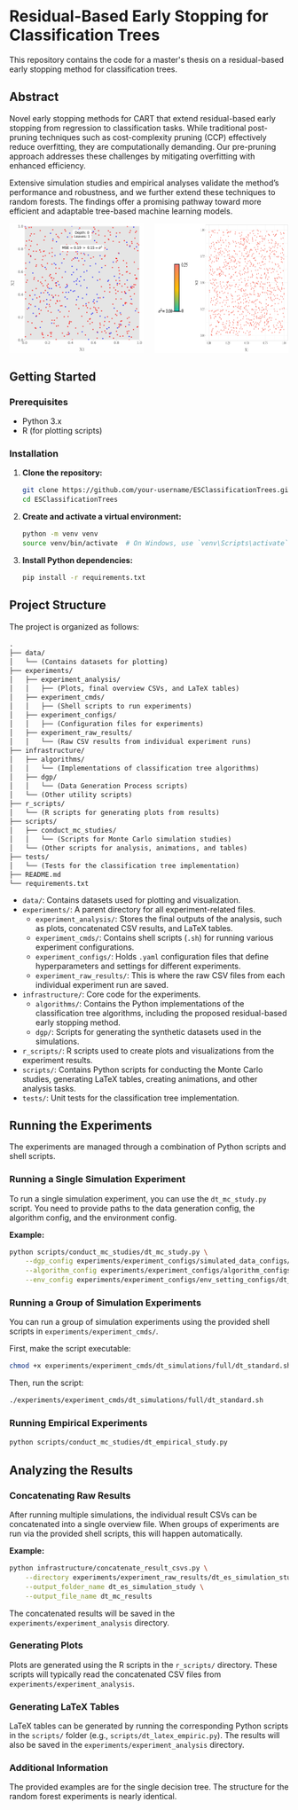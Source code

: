 # Residual-Based Early Stopping for Classification Trees

This repository contains the code for a master's thesis on a residual-based early stopping method for classification trees.

## Abstract

Novel early stopping methods for CART that extend residual-based
early stopping from regression to classification tasks. While traditional post-pruning
techniques such as cost-complexity pruning (CCP) effectively reduce overfitting, they are
computationally demanding. Our pre-pruning approach addresses these challenges by
mitigating overfitting with enhanced efficiency. 

Extensive simulation studies and empirical
analyses validate the method’s performance and robustness, and we further extend
these techniques to random forests. The findings offer a promising pathway toward more
efficient and adaptable tree-based machine learning models.

<div style="display: flex; justify-content: space-between;">
    <img src="experiments/experiment_analysis/dt_es_simulation_study/plots/growing_images_w_boxes/rectangular_decision_boundaries_breadthfs.gif" alt="Rectangular Decision Boundaries" style="width: 48%;">
    <img src="experiments/experiment_analysis/dt_es_simulation_study/plots/noise_intuition.gif" alt="Noise Intuition" style="width: 48%;">
</div>

## Getting Started

### Prerequisites

- Python 3.x
- R (for plotting scripts)

### Installation

1.  **Clone the repository:**
    ```bash
    git clone https://github.com/your-username/ESClassificationTrees.git
    cd ESClassificationTrees
    ```

2.  **Create and activate a virtual environment:**
    ```bash
    python -m venv venv
    source venv/bin/activate  # On Windows, use `venv\Scripts\activate`
    ```

3.  **Install Python dependencies:**
    ```bash
    pip install -r requirements.txt
    ```

## Project Structure

The project is organized as follows:

```
.
├── data/
│   └── (Contains datasets for plotting)
├── experiments/
│   ├── experiment_analysis/
│   │   ├── (Plots, final overview CSVs, and LaTeX tables)
│   ├── experiment_cmds/
│   │   ├── (Shell scripts to run experiments)
│   ├── experiment_configs/
│   │   ├── (Configuration files for experiments)
│   ├── experiment_raw_results/
│   │   └── (Raw CSV results from individual experiment runs)
├── infrastructure/
│   ├── algorithms/
│   │   └── (Implementations of classification tree algorithms)
│   ├── dgp/
│   │   └── (Data Generation Process scripts)
│   └── (Other utility scripts)
├── r_scripts/
│   └── (R scripts for generating plots from results)
├── scripts/
│   ├── conduct_mc_studies/
│   │   └── (Scripts for Monte Carlo simulation studies)
│   └── (Other scripts for analysis, animations, and tables)
├── tests/
│   └── (Tests for the classification tree implementation)
├── README.md
└── requirements.txt
```

-   `data/`: Contains datasets used for plotting and visualization.
-   `experiments/`: A parent directory for all experiment-related files.
    -   `experiment_analysis/`: Stores the final outputs of the analysis, such as plots, concatenated CSV results, and LaTeX tables.
    -   `experiment_cmds/`: Contains shell scripts (`.sh`) for running various experiment configurations.
    -   `experiment_configs/`: Holds `.yaml` configuration files that define hyperparameters and settings for different experiments.
    -   `experiment_raw_results/`: This is where the raw CSV files from each individual experiment run are saved.
-   `infrastructure/`: Core code for the experiments.
    -   `algorithms/`: Contains the Python implementations of the classification tree algorithms, including the proposed residual-based early stopping method.
    -   `dgp/`: Scripts for generating the synthetic datasets used in the simulations.
-   `r_scripts/`: R scripts used to create plots and visualizations from the experiment results.
-   `scripts/`: Contains Python scripts for conducting the Monte Carlo studies, generating LaTeX tables, creating animations, and other analysis tasks.
-   `tests/`: Unit tests for the classification tree implementation.

## Running the Experiments

The experiments are managed through a combination of Python scripts and shell scripts.

### Running a Single Simulation Experiment

To run a single simulation experiment, you can use the `dt_mc_study.py` script. You need to provide paths to the data generation config, the algorithm config, and the environment config.

**Example:**

```bash
python scripts/conduct_mc_studies/dt_mc_study.py \
    --dgp_config experiments/experiment_configs/simulated_data_configs/standard/circular_feature_dim_2_n_samples_2000_bernoulli_p_0.8.yaml \
    --algorithm_config experiments/experiment_configs/algorithm_configs/dt_simulation_study/max_depth.yaml \
    --env_config experiments/experiment_configs/env_setting_configs/dt_experiments/300_mc_runs.yaml
```

### Running a Group of Simulation Experiments

You can run a group of simulation experiments using the provided shell scripts in `experiments/experiment_cmds/`.

First, make the script executable:

```bash
chmod +x experiments/experiment_cmds/dt_simulations/full/dt_standard.sh
```

Then, run the script:

```bash
./experiments/experiment_cmds/dt_simulations/full/dt_standard.sh
```

### Running Empirical Experiments

```bash
python scripts/conduct_mc_studies/dt_empirical_study.py
```


## Analyzing the Results

### Concatenating Raw Results

After running multiple simulations, the individual result CSVs can be concatenated into a single overview file. When groups of experiments are run via the provided shell scripts, this will happen automatically.

**Example:**

```bash
python infrastructure/concatenate_result_csvs.py \
    --directory experiments/experiment_raw_results/dt_es_simulation_study \
    --output_folder_name dt_es_simulation_study \
    --output_file_name dt_mc_results
```
The concatenated results will be saved in the `experiments/experiment_analysis` directory.

### Generating Plots

Plots are generated using the R scripts in the `r_scripts/` directory. These scripts will typically read the concatenated CSV files from `experiments/experiment_analysis`.

### Generating LaTeX Tables

LaTeX tables can be generated by running the corresponding Python scripts in the `scripts/` folder (e.g., `scripts/dt_latex_empiric.py`). The results will also be saved in the `experiments/experiment_analysis` directory.


### Additional Information
The provided examples are for the single decision tree. The structure for the random forest experiments is nearly identical.

